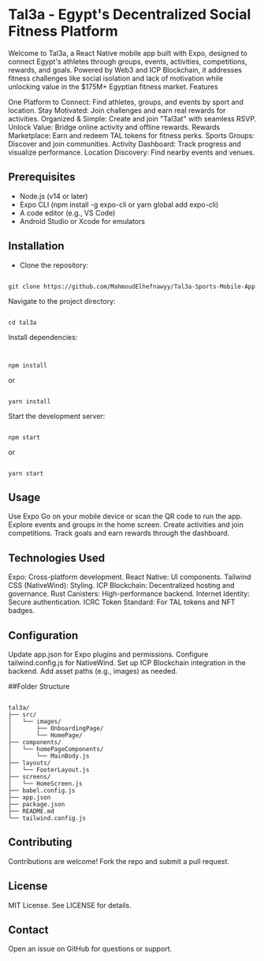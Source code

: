 # Tal3a - Egypt's Decentralized Social Fitness Platform
Welcome to Tal3a, a React Native mobile app built with Expo, designed to connect Egypt's athletes through groups, events, activities, competitions, rewards, and goals. Powered by Web3 and ICP Blockchain, it addresses fitness challenges like social isolation and lack of motivation while unlocking value in the $175M+ Egyptian fitness market.
Features

One Platform to Connect: Find athletes, groups, and events by sport and location.
Stay Motivated: Join challenges and earn real rewards for activities.
Organized & Simple: Create and join "Tal3at" with seamless RSVP.
Unlock Value: Bridge online activity and offline rewards.
Rewards Marketplace: Earn and redeem TAL tokens for fitness perks.
Sports Groups: Discover and join communities.
Activity Dashboard: Track progress and visualize performance.
Location Discovery: Find nearby events and venues.

## Prerequisites

- Node.js (v14 or later)
- Expo CLI (npm install -g expo-cli or yarn global add expo-cli)
- A code editor (e.g., VS Code)
- Android Studio or Xcode for emulators

## Installation

- Clone the repository:
```

git clone https://github.com/MahmoudElhefnawyy/Tal3a-Sports-Mobile-App

```


Navigate to the project directory:
```

cd tal3a

```


Install dependencies:
```


npm install

```

or
```

yarn install

```


Start the development server:
```

npm start

```
or
```

yarn start

```


## Usage

Use Expo Go on your mobile device or scan the QR code to run the app.
Explore events and groups in the home screen.
Create activities and join competitions.
Track goals and earn rewards through the dashboard.

## Technologies Used

Expo: Cross-platform development.
React Native: UI components.
Tailwind CSS (NativeWind): Styling.
ICP Blockchain: Decentralized hosting and governance.
Rust Canisters: High-performance backend.
Internet Identity: Secure authentication.
ICRC Token Standard: For TAL tokens and NFT badges.

## Configuration

Update app.json for Expo plugins and permissions.
Configure tailwind.config.js for NativeWind.
Set up ICP Blockchain integration in the backend.
Add asset paths (e.g., images) as needed.

##Folder Structure
```

tal3a/
├── src/
│   └── images/
│       ├── OnboardingPage/
│       └── HomePage/
├── components/
│   └── homePageComponents/
│       └── MainBody.js
├── layouts/
│   └── FooterLayout.js
├── screens/
│   └── HomeScreen.js
├── babel.config.js
├── app.json
├── package.json
├── README.md
└── tailwind.config.js

```
## Contributing
Contributions are welcome! Fork the repo and submit a pull request.

## License
MIT License. See LICENSE for details.

## Contact

Open an issue on GitHub for questions or support.

